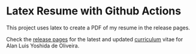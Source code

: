 # Latex Resume with Github Actions

This project uses latex to create a PDF of my resume in the release pages.

Check the [release pages](https://github.com/alanyoshida/resume/releases) for the latest and updated [curriculum](https://github.com/alanyoshida/resume/releases) vitae for Alan Luis Yoshida de Oliveira.
